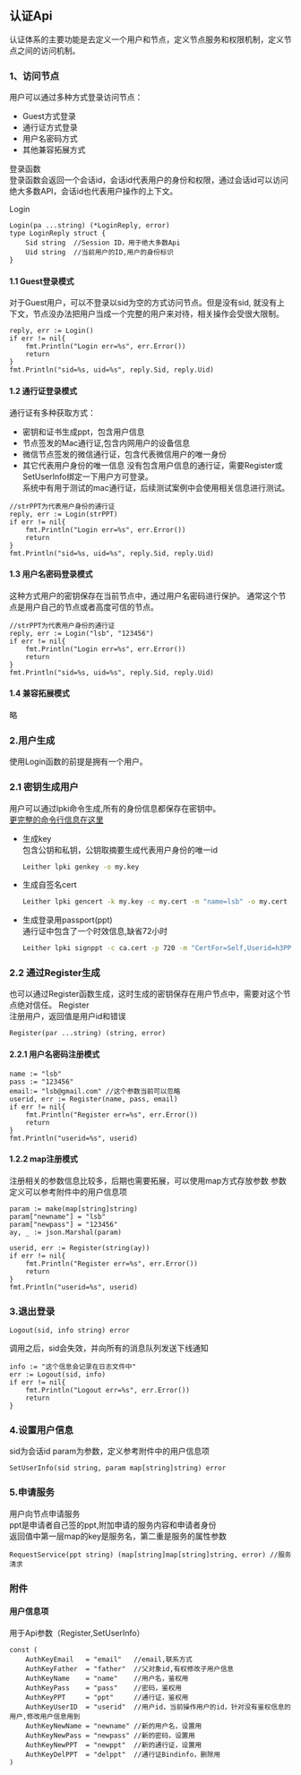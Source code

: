## 认证Api  
认证体系的主要功能是去定义一个用户和节点，定义节点服务和权限机制，定义节点之间的访问机制。  

### 1、访问节点  
用户可以通过多种方式登录访问节点：  
+ Guest方式登录
+ 通行证方式登录
+ 用户名密码方式
+ 其他兼容拓展方式  
  
登录函数  
登录函数会返回一个会话id，会话id代表用户的身份和权限，通过会话id可以访问绝大多数API，会话id也代表用户操作的上下文。

Login  
```golang
Login(pa ...string) (*LoginReply, error)
type LoginReply struct {
	Sid string  //Session ID，用于绝大多数Api
	Uid string  //当前用户的ID,用户的身份标识
}
```

#### 1.1 Guest登录模式  
对于Guest用户，可以不登录以sid为空的方式访问节点。但是没有sid, 就没有上下文，节点没办法把用户当成一个完整的用户来对待，相关操作会受很大限制。

```golang
reply, err := Login()
if err != nil{
    fmt.Println("Login err=%s", err.Error())
    return
}
fmt.Println("sid=%s, uid=%s", reply.Sid, reply.Uid)
```

#### 1.2 通行证登录模式  
通行证有多种获取方式：
+ 密钥和证书生成ppt，包含用户信息
+ 节点签发的Mac通行证,包含内网用户的设备信息
+ 微信节点签发的微信通行证，包含代表微信用户的唯一身份
+ 其它代表用户身份的唯一信息
没有包含用户信息的通行证，需要Register或SetUserInfo绑定一下用户方可登录。  
系统中有用于测试的mac通行证，后续测试案例中会使用相关信息进行测试。  

```golang
//strPPT为代表用户身份的通行证
reply, err := Login(strPPT) 
if err != nil{
    fmt.Println("Login err=%s", err.Error())
    return
}
fmt.Println("sid=%s, uid=%s", reply.Sid, reply.Uid)
```

#### 1.3 用户名密码登录模式  
这种方式用户的密钥保存在当前节点中，通过用户名密码进行保护。 通常这个节点是用户自己的节点或者高度可信的节点。  
```golang
//strPPT为代表用户身份的通行证
reply, err := Login("lsb", "123456") 
if err != nil{
    fmt.Println("Login err=%s", err.Error())
    return
}
fmt.Println("sid=%s, uid=%s", reply.Sid, reply.Uid)
```

#### 1.4 兼容拓展模式  
略  
  
  
### 2.用户生成  
使用Login函数的前提是拥有一个用户。  

### 2.1 密钥生成用户
用户可以通过lpki命令生成,所有的身份信息都保存在密钥中。  
<a href="./Pki.md"> 更完整的命令行信息在这里</a>  
+  生成key  
包含公钥和私钥，公钥取摘要生成代表用户身份的唯一id  
    ```bash  
    Leither lpki genkey -o my.key  
    ```  
+ 生成自签名cert  
    ```bash  
    Leither lpki gencert -k my.key -c my.cert -m "name=lsb" -o my.cert  
    ```  
+ 生成登录用passport(ppt)  
    通行证中包含了一个时效信息,缺省72小时
    ```bash  
    Leither lpki signppt -c ca.cert -p 720 -m "CertFor=Self,Userid=h3PPmr6HVHrmaV_WAbnEP6t3x87," -o test.ppt
    ```  

### 2.2 通过Register生成
也可以通过Register函数生成，这时生成的密钥保存在用户节点中，需要对这个节点绝对信任。
Register  
注册用户，返回值是用户id和错误

```golang
Register(par ...string) (string, error)
```

#### 2.2.1 用户名密码注册模式  
```golang
name := "lsb"
pass := "123456"
email:= "lsb@gmail.com" //这个参数当前可以忽略
userid, err := Register(name, pass, email)
if err != nil{
    fmt.Println("Register err=%s", err.Error())
    return
}
fmt.Println("userid=%s", userid)
```

#### 1.2.2 map注册模式  
注册相关的参数信息比较多，后期也需要拓展，可以使用map方式存放参数
参数定义可以参考附件中的用户信息项
```golang
param := make(map[string]string)
param["newname"] = "lsb"
param["newpass"] = "123456"
ay, _ := json.Marshal(param)

userid, err := Register(string(ay))
if err != nil{
    fmt.Println("Register err=%s", err.Error())
    return
}
fmt.Println("userid=%s", userid)
```



### 3.退出登录  
```golang
Logout(sid, info string) error  
```
调用之后，sid会失效，并向所有的消息队列发送下线通知

```golang
info := "这个信息会记录在日志文件中"
err := Logout(sid, info) 
if err != nil{
    fmt.Println("Logout err=%s", err.Error())
    return
}
```  

### 4.设置用户信息  
sid为会话id
param为参数，定义参考附件中的用户信息项

```golang
SetUserInfo(sid string, param map[string]string) error
```


### 5.申请服务  
用户向节点申请服务   
ppt是申请者自己签的ppt,附加申请的服务内容和申请者身份   
返回值中第一层map的key是服务名，第二重是服务的属性参数  
```golang
RequestService(ppt string) (map[string]map[string]string, error) //服务清求
```  

<!--
### 6.签发通行证  
```golang
SignPPT(sid string, info string, period int) (string, error)
```
-->
### 附件
#### 用户信息项
用于Api参数（Register,SetUserInfo）  
  
```golang
const (
	AuthKeyEmail   = "email"   //email,联系方式
	AuthKeyFather  = "father"  //父对象id,有权修改子用户信息
	AuthKeyName    = "name"    //用户名，鉴权用
	AuthKeyPass    = "pass"    //密码，鉴权用
	AuthKeyPPT     = "ppt"     //通行证，鉴权用
	AuthKeyUserID  = "userid"  //用户id，当前操作用户的id，针对没有鉴权信息的用户,修改用户信息用到
	AuthKeyNewName = "newname" //新的用户名，设置用
	AuthKeyNewPass = "newpass" //新的密码，设置用
	AuthKeyNewPPT  = "newppt"  //新的通行证，设置用
	AuthKeyDelPPT  = "delppt"  //通行证Bindinfo，删除用
)
```